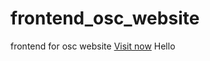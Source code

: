 # frontend_osc_website
frontend for osc website 
[Visit now](https://open-source-community.github.io/frontend_osc_website/)
Hello
